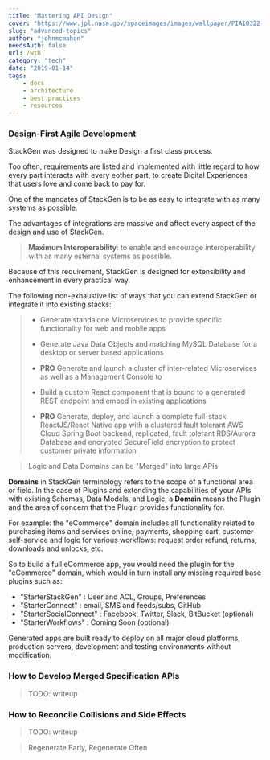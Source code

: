 ```yaml
---
title: "Mastering API Design"
cover: "https://www.jpl.nasa.gov/spaceimages/images/wallpaper/PIA18322-640x350.jpg"
slug: "advanced-topics"
author: "johnmcmahon"
needsAuth: false
url: /wth
category: "tech"
date: "2019-01-14"
tags:
    - docs
    - architecture
    - best practices
    - resources
---
```


### Design-First Agile Development

StackGen was designed to make Design a first class process.

Too often, requirements are listed and implemented with little regard to how every part interacts with every eother part, to create Digital Experiences that users love and come back to pay for.

One of the mandates of StackGen is to be as easy to integrate with as many systems as possible.

The advantages of integrations are massive and affect every aspect of the design and use of StackGen.

> **Maximum Interoperability**: to enable and encourage interoperability with as many external systems as possible.

Because of this requirement, StackGen is designed for extensibility and enhancement in every practical way.

The following non-exhaustive list of ways  that you can extend StackGen or integrate it into existing stacks:

<blockquote>

- Generate standalone Microservices to provide specific functionality for web and mobile apps

- Generate Java Data Objects and matching MySQL Database for a desktop or server based applications

- **PRO** Generate and launch a cluster of inter-related Microservices as well as a Management Console to

- Build a custom React component that is bound to a generated REST endpoint and embed in existing applications

- **PRO** Generate, deploy, and launch a complete full-stack ReactJS/React Native app with a clustered fault tolerant AWS Cloud Spring Boot backend, replicated, fault tolerant RDS/Aurora Database and encrypted SecureField encryption to protect customer private information

</blockquote>

> Logic and Data Domains can be "Merged" into large APIs

**Domains** in StackGen terminology refers to the scope of a functional area or field. In the case of Plugins and extending the capabilities of your APIs with existing Schemas, Data Models, and Logic, a **Domain** means the Plugin and the area of concern that the Plugin provides functionality for.

For example: the "eCommerce" domain includes all functionality related to purchasing items and services online, payments, shopping cart, customer self-service and logic for various workflows: request order refund, returns, downloads and unlocks, etc.

So to build a full eCommerce app, you would need the plugin for the "eCommerce" domain, which would in turn install any missing required base plugins such as:

- "StarterStackGen" : User and ACL, Groups, Preferences
- "StarterConnect" : email, SMS and feeds/subs, GitHub
- "StarterSocialConnect" : Facebook, Twitter, Slack, BitBucket (optional)
- "StarterWorkflows" : Coming Soon (optional)

Generated apps are built ready to deploy on all major cloud platforms, production servers, development and testing environments without modification.

### How to Develop Merged Specification APIs

> TODO: writeup

### How to Reconcile Collisions and Side Effects

> TODO: writeup

> Regenerate Early, Regenerate Often
